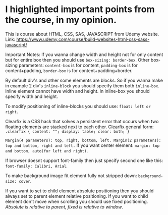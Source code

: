 # I highlighted important points from the course, in my opinion.
This is course about HTML, CSS, SAS, JAVASCRIPT from Udemy website.
Link: https://www.udemy.com/course/build-websites-html-css-sass-javascript/

Important Notes:
If you wanna change width and height not for only content but for entire box then you should use `box-sizing: border-box`. Other box-sizing parameters: `content-box` is for content, `padding-box` is for content+padding, `border-box` is for content+padding+border.

By default div's and other some elements are blocks. So if you wanna make in example 2 div's `inline-block` you should specify them both `inline-box`. Inline element cannot have width and height. In inline-box you should specify width and height.

To modify positioning of inline-blocks you should use: `float: left or right`.

Clearfix is a CSS hack that solves a persistent error that occurs when two floating elements are stacked next to each other. 
Clearfix general form: `.clearfix {
  content: "";
  display: table;
  clear: both;
}`

`Margin(4 parameters): top, right, bottom, left. Margin(2 parameters): top and bottom, right and left.` If you want center element: `margin: top and bottom, auto(for left and right)`.

If browser doesnt support font-family then just specify second one like this: `font-family: Calibri, Arial`.

To make background image fit element fully not stripped down: `background-size: cover`.

If you want to set to child element absolute positioning then you should always set to parent element relative positioning. If you want to child element don't move when scrolling you should use fixed positioning. *Absolute is relative to parent, fixed is relative to window*.
